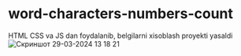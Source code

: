 # word-characters-numbers-count
HTML CSS va JS dan foydalanib, belgilarni xisoblash proyekti yasaldi
![Скриншот 29-03-2024 13 18 21](https://github.com/dasturlashkursi/word-characters-numbers-count/assets/161709554/d12b498e-cbf5-48b8-90e5-a83088365e50)
